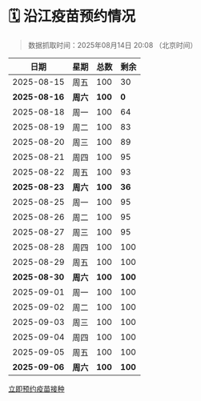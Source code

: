 # 🗓️ 沿江疫苗预约情况

> 数据抓取时间：2025年08月14日 20:08 （北京时间）

| 日期 | 星期 | 总数 | 剩余 |
|------|------|------|------|
| 2025-08-15 | 周五 | 100 | 30 |
| **2025-08-16** | **周六** | **100** | **0** |
| 2025-08-18 | 周一 | 100 | 64 |
| 2025-08-19 | 周二 | 100 | 83 |
| 2025-08-20 | 周三 | 100 | 89 |
| 2025-08-21 | 周四 | 100 | 95 |
| 2025-08-22 | 周五 | 100 | 93 |
| **2025-08-23** | **周六** | **100** | **36** |
| 2025-08-25 | 周一 | 100 | 95 |
| 2025-08-26 | 周二 | 100 | 95 |
| 2025-08-27 | 周三 | 100 | 95 |
| 2025-08-28 | 周四 | 100 | 100 |
| 2025-08-29 | 周五 | 100 | 100 |
| **2025-08-30** | **周六** | **100** | **100** |
| 2025-09-01 | 周一 | 100 | 100 |
| 2025-09-02 | 周二 | 100 | 100 |
| 2025-09-03 | 周三 | 100 | 100 |
| 2025-09-04 | 周四 | 100 | 100 |
| 2025-09-05 | 周五 | 100 | 100 |
| **2025-09-06** | **周六** | **100** | **100** |


<div class="button-container">
<a class="btn" href="http://yfzweb.ishequ.net/#/login" target="_blank">立即预约疫苗接种</a>
</div>
